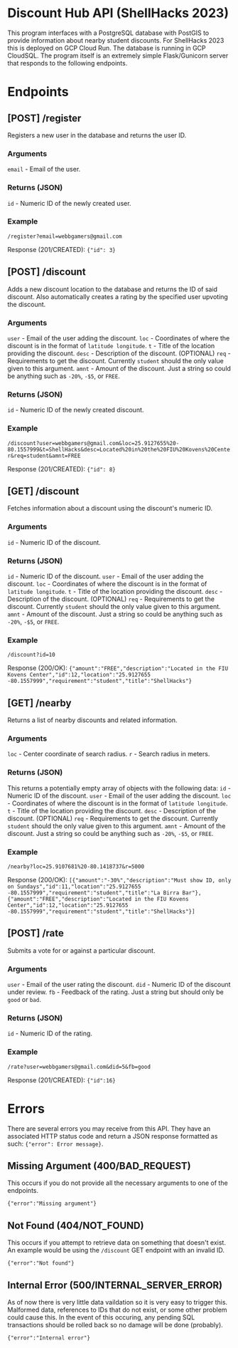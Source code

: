 # Discount Hub API (ShellHacks 2023)
This program interfaces with a PostgreSQL database with PostGIS to provide information about nearby student discounts. For ShellHacks 2023 this is deployed on GCP Cloud Run. The database is running in GCP CloudSQL. The program itself is an extremely simple Flask/Gunicorn server that responds to the following endpoints.

# Endpoints
## \[POST\] /register
Registers a new user in the database and returns the user ID.
### Arguments
`email` - Email of the user.
### Returns (JSON)
`id` - Numeric ID of the newly created user.
### Example
`/register?email=webbgamers@gmail.com`

Response (201/CREATED): `{"id": 3}`

## \[POST\] /discount
Adds a new discount location to the database and returns the ID of said discount. Also automatically creates a rating by the specified user upvoting the discount.
### Arguments
`user` - Email of the user adding the discount.
`loc` - Coordinates of where the discount is in the format of `latitude longitude`.
`t` - Title of the location providing the discount.
`desc` - Description of the discount. (OPTIONAL)
`req` - Requirements to get the discount. Currently `student` should the only value given to this argument.
`amnt` - Amount of the discount. Just a string so could be anything such as `-20%`, `-$5`, or `FREE`.
### Returns (JSON)
`id` - Numeric ID of the newly created discount.
### Example
`/discount?user=webbgamers@gmail.com&loc=25.9127655%20-80.1557999&t=ShellHacks&desc=Located%20in%20the%20FIU%20Kovens%20Center&req=student&amnt=FREE`

Response (201/CREATED): `{"id": 8}`

## \[GET\] /discount
Fetches information about a discount using the discount's numeric ID.
### Arguments
`id` - Numeric ID of the discount.
### Returns (JSON)
`id` - Numeric ID of the discount.
`user` - Email of the user adding the discount.
`loc` - Coordinates of where the discount is in the format of `latitude longitude`.
`t` - Title of the location providing the discount.
`desc` - Description of the discount. (OPTIONAL)
`req` - Requirements to get the discount. Currently `student` should the only value given to this argument.
`amnt` - Amount of the discount. Just a string so could be anything such as `-20%`, `-$5`, or `FREE`.
### Example
`/discount?id=10`

Response (200/OK): `{"amount":"FREE","description":"Located in the FIU Kovens Center","id":12,"location":"25.9127655 -80.1557999","requirement":"student","title":"ShellHacks"}`

## \[GET\] /nearby
Returns a list of nearby discounts and related information.
### Arguments
`loc` - Center coordinate of search radius.
`r` - Search radius in meters.
### Returns (JSON)
This returns a potentially empty array of objects with the following data:
`id` - Numeric ID of the discount.
`user` - Email of the user adding the discount.
`loc` - Coordinates of where the discount is in the format of `latitude longitude`.
`t` - Title of the location providing the discount.
`desc` - Description of the discount. (OPTIONAL)
`req` - Requirements to get the discount. Currently `student` should the only value given to this argument.
`amnt` - Amount of the discount. Just a string so could be anything such as `-20%`, `-$5`, or `FREE`.
### Example
`/nearby?loc=25.9107681%20-80.1418737&r=5000`

Response (200/OK): `[{"amount":"-30%","description":"Must show ID, only on Sundays","id":11,"location":"25.9127655 -80.1557999","requirement":"student","title":"La Birra Bar"},{"amount":"FREE","description":"Located in the FIU Kovens Center","id":12,"location":"25.9127655 -80.1557999","requirement":"student","title":"ShellHacks"}]`

## \[POST\] /rate
Submits a vote for or against a particular discount.
### Arguments
`user` - Email of the user rating the discount.
`did` - Numeric ID of the discount under review.
`fb` - Feedback of the rating. Just a string but should only be `good` or `bad`.
### Returns (JSON)
`id` - Numeric ID of the rating.
### Example
`/rate?user=webbgamers@gmail.com&did=5&fb=good`

Response (201/CREATED): `{"id":16}`

# Errors
There are several errors you may receive from this API. They have an associated HTTP status code and return a JSON response formatted as such: `{"error": Error message}`.
## Missing Argument (400/BAD_REQUEST)
This occurs if you do not provide all the necessary arguments to one of the endpoints.

`{"error":"Missing argument"}`

## Not Found (404/NOT_FOUND)
This occurs if you attempt to retrieve data on something that doesn't exist. An example would be using the `/discount` GET endpoint with an invalid ID.

`{"error":"Not found"}`

## Internal Error (500/INTERNAL_SERVER_ERROR)
As of now there is very little data vaildation so it is very easy to trigger this. Malformed data, references to IDs that do not exist, or some other problem could cause this. In the event of this occuring, any pending SQL transactions should be rolled back so no damage will be done (probably).

`{"error":"Internal error"}`
